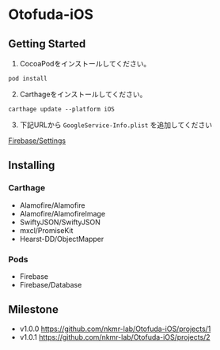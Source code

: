 # Otofuda-iOS

## Getting Started

1. CocoaPodをインストールしてください。
```
pod install
```

2. Carthageをインストールしてください。
```
carthage update --platform iOS
```

3. 下記URLから `GoogleService-Info.plist` を追加してください

[Firebase/Settings](https://console.firebase.google.com/project/otofuda-a41cc/settings/general/ios:nkmr-lab.Otofuda-iOS)

## Installing

### Carthage
- Alamofire/Alamofire
- Alamofire/AlamofireImage
- SwiftyJSON/SwiftyJSON
- mxcl/PromiseKit
- Hearst-DD/ObjectMapper

### Pods
- Firebase
- Firebase/Database

## Milestone
- v1.0.0 https://github.com/nkmr-lab/Otofuda-iOS/projects/1
- v1.0.1 https://github.com/nkmr-lab/Otofuda-iOS/projects/2
